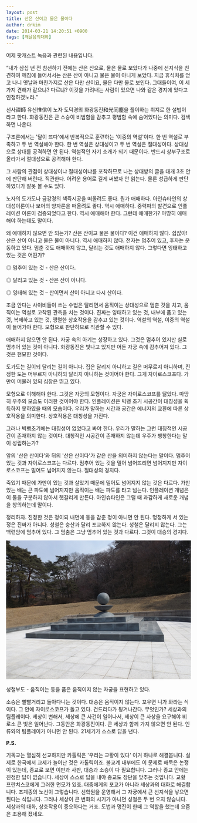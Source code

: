 ```yaml
---
layout: post
title: 산은 산이고 물은 물이다
author: drkim
date: 2014-03-21 14:20:51 +0900
tags: [깨달음의대화]
---
```

어제 팟캐스트 녹음과 관련된 내용입니다.

  


“내가 삼십 년 전 참선하기 전에는 산은 산으로, 물은 물로 보았다가 나중에 선지식을 친견하여 깨침에 들어서서는 산은 산이 아니고 물은 물이 아니게 보았다. 지금 휴식처를 얻고 나니 옛날과 마찬가지로 산은 다만 산이요, 물은 다만 물로 보인다. 그대들이여, 이 세 가지 견해가 같으냐? 다르냐? 이것을 가려내는 사람이 있으면 나와 같은 경지에 있다고 인정하겠노라.” 

  


선사禪師 유신惟信이 노자 도덕경의 화광동진和光同塵을 풀이하는 취지로 한 설법이라고 한다. 화광동진은 큰 스승이 비범함을 감추고 평범함 속에 숨어있다는 의미다. 검색하면 나온다. 

  


구조론에서는 '달이 뜨다'에서 반복적으로 훈련하는 '이중의 역설'이다. 한 번 역설로 부족하고 두 번 역설해야 한다. 한 번 역설은 상대성이고 두 번 역설은 절대성이다. 상대성으로 상대를 공격하면 안 된다. 역설적인 자기 소개가 되기 때문이다. 반드시 상부구조로 올라가서 절대성으로 공격해야 한다. 

  


그 사람의 관점이 상대성이냐 절대성이냐를 포착하므로 나는 상대방의 글을 대개 3초 안에 판단해 버린다. 직관한다. 어려운 용어로 길게 써봤자 안 읽는다. 물론 성급하게 판단하였다가 잘못 볼 수도 있다. 

  


노자의 도가도나 금강경의 색즉시공을 떠올려도 좋다. 뭔가 애매하다. 아인슈타인의 상대성이론이나 보어의 양자론을 떠올려도 좋다. 역시 애매하다. 중력파의 발견으로 인플레이션 이론이 검증되었다고 한다. 역시 애매해야 한다. 그런데 애매한가? 마땅히 애매해야 하는데도 말이다. 

  


왜 애매하지 않으면 안 되는가? 산은 산이고 물은 물이다? 이건 애매하지 않다. 쉽잖아! 산은 산이 아니고 물은 물이 아니다. 역시 애매하지 않다. 전자는 멈추어 있고, 후자는 운동하고 있다. 멈춘 것도 애매하지 않고, 달리는 것도 애매하지 않다. 그렇다면 잉태하고 있는 것은 어떤가? 

  


◎ 멈추어 있는 것 - 산은 산이다.  
      
◎ 달리고 있는 것 - 산은 산이 아니다.   
      
◎ 잉태해 있는 것 – 산이면서 산이 아니고 다시 산이다. 

  


조금 안다는 사이비들이 쓰는 수법은 달리면서 움직이는 상대성으로 멈춘 것을 치고, 움직이는 역설로 고착된 관측을 치는 것이다. 진짜는 잉태하고 있는 것, 내부에 품고 있는 것, 복제하고 있는 것, 맹렬한 상호작용을 감추고 있는 것이다. 역설의 역설, 이중의 역설이 들어가야 한다. 모형으로 판단하므로 직관할 수 있다. 

  


애매하지 않으면 안 된다. 자궁 속의 아기는 성장하고 있다. 그것은 멈추어 있지만 실로 멈추어 있는 것이 아니다. 화광동진은 빛나고 있지만 어둔 자궁 속에 감추어져 있다. 그것은 현묘한 것이다. 

  


도가도는 길이되 달리는 길이 아니다. 집은 달리지 아니하고 길은 머무르지 아니하며, 진정한 도는 머무르지 아니하되 달리지 아니하는 것이어야 한다. 그게 자이로스코프다. 가만이 머물러 있되 심장은 뛰고 있다. 

  


모형으로 이해해야 한다. 그것은 자궁의 모형이다. 자궁은 자이로스코프를 닮았다. 마땅히 우주의 모습도 이러한 것이어야 한다. 인플레이션은 빅뱅 초기 시공간이 대칭성을 획득하지 못하였을 때의 모습이다. 우리가 말하는 시간과 공간은 에너지의 교환에 따른 상호작용을 의미한다. 상호작용은 대칭성을 가진다. 

  


그러나 빅뱅초기에는 대칭성이 없었다고 봐야 한다. 우리가 말하는 그런 대칭적인 시공간이 존재하지 않는 것이다. 대칭적인 시공간이 존재하지 않는데 우주가 팽창한다는 말이 성립하는가? 

  


앞의 '산은 산이다'와 뒤의 '산은 산이다'가 같은 산을 의미하지 않는다는 말이다. 멈추어 있는 것과 자이로스코프는 다르다. 멈추어 있는 것을 밀어 넘어뜨리면 넘어지지만 자이로스코프는 밀어도 넘어지지 않는다. 절대성의 경지다. 

  


죽었기 때문에 가만이 있는 것과 살았기 때문에 밀어도 넘어지지 않는 것은 다르다. 가만있는 배는 큰 파도에 넘어지지만 움직이는 배는 파도를 타고 넘는다. 인플레이션 개념은 이 둘을 구분하지 않아서 헷갈리게 만든다. 아인슈타인은 그럴 때 과감하게 새로운 개념을 창의하는데 말이다. 

  


정리하자. 진정한 것은 정이되 내면에 동을 감춘 정이 아니면 안 된다. 멍청하게 서 있는 정은 진짜가 아니다. 성철은 숭산과 달리 포교하지 않는다. 성철은 달리지 않는다. 그는 백련암에 멈추어 있다. 그 멈춤은 그냥 멈추어 있는 것과 다르다. 그것이 대승의 경지다. 

  



![](/files/attach/images/198/856/451/087.jpg) 

  


성철부도 - 움직이는 동을 품은 움직이지 않는 자궁을 표현하고 있다.

  


소승은 빨빨거리고 돌아다니는 것이다. 대승은 움직이지 않는다. 꼬우면 니가 와라는 식이다. 그 안에 자이로스코프가 돌고 있다. 건드리다가 튕겨나간다. 무엇인가? 세상과의 팀플레이다. 세상이 변해서, 세상에 큰 사건이 일어나서, 세상이 큰 사상을 요구해야 비로소 큰 빛은 일어난다. 그동안은 화광동진이다. 큰 세상과 함께 가지 않으면 안 된다. 인류와의 팀플레이가 아니면 안 된다. 21세기가 스스로 답을 낸다.

  


**P.S.**

기독교는 열심히 선교하지만 카톨릭은 '우리는 교황이 있다' 이거 하나로 해결봅니다. 실제로 한국에서 교세가 늘어난 것은 카톨릭이죠. 불교계 내부에도 이 문제로 해묵은 논쟁이 있는데, 종교로 보면 이판과 사판, 대승과 소승이 다 필요합니다. 그러나 종교 안에는 진정한 답이 없습니다. 세상이 스스로 답을 내야 종교도 장단을 맞추는 것입니다. 교황 프란치스코에게 그러한 면모가 있죠. 대중에게의 포교가 아니라 세상과의 대화로 해결합니다. 조계종의 노선이 그렇습니다. 선학원을 운영해서 그 자궁에서 큰 선지식을 낳으면 된다는 식입니다. 그러나 세상이 큰 변화의 시기가 아니면 성철은 두 번 오지 않습니다. 세상과의 대화, 상호작용이 중요하다는 거죠. 도법과 명진이 한때 그 역할을 했는데 요즘은 조용해 졌네요.